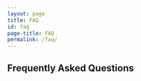 ```yaml
---
layout: page
title: FAQ
id: faq
page-title: FAQ
permalink: /faq/
---
```


## Frequently Asked Questions

